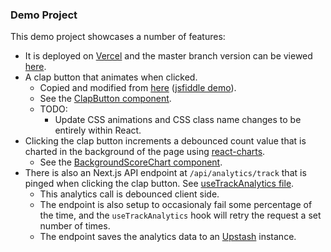 ### Demo Project

This demo project showcases a number of features:

- It is deployed on [Vercel](https://vercel.com/) and the master branch version can be viewed [here](https://button-demo.vercel.app).
- A clap button that animates when clicked.
  - Copied and modified from [here](https://github.com/JonathanDn/mediumclap) ([jsfiddle demo](https://jsfiddle.net/urft14zr/425)).
  - See the [ClapButton component](https://github.com/CodyBrouwers/button-demo/blob/master/src/components/ClapButton.tsx).
  - TODO:
    - Update CSS animations and CSS class name changes to be entirely within React.
- Clicking the clap button increments a debounced count value that is charted in the background of the page using [react-charts](https://react-charts.tanstack.com).
  - See the [BackgroundScoreChart component](https://github.com/CodyBrouwers/button-demo/blob/9f7aa62218d16f5d9be37e070005c4cdcbebf047/src/components/BackgroundScoreChart.tsx).
- There is also an Next.js API endpoint at `/api/analytics/track` that is pinged when clicking the clap button. See [useTrackAnalytics file](https://github.com/CodyBrouwers/button-demo/blob/master/src/hooks/useTrackAnalytics.tsx).
  - This analytics call is debounced client side.
  - The endpoint is also setup to occasionaly fail some percentage of the time, and the `useTrackAnalytics` hook will retry the request a set number of times.
  - The endpoint saves the analytics data to an [Upstash](https://upstash.com) instance.
